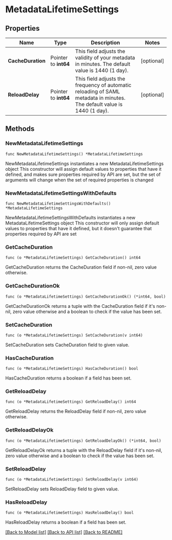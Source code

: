 # MetadataLifetimeSettings

## Properties

Name | Type | Description | Notes
------------ | ------------- | ------------- | -------------
**CacheDuration** | Pointer to **int64** | This field adjusts the validity of your metadata in minutes. The default value is 1440 (1 day). | [optional] 
**ReloadDelay** | Pointer to **int64** | This field adjusts the frequency of automatic reloading of SAML metadata in minutes. The default value is 1440 (1 day). | [optional] 

## Methods

### NewMetadataLifetimeSettings

`func NewMetadataLifetimeSettings() *MetadataLifetimeSettings`

NewMetadataLifetimeSettings instantiates a new MetadataLifetimeSettings object
This constructor will assign default values to properties that have it defined,
and makes sure properties required by API are set, but the set of arguments
will change when the set of required properties is changed

### NewMetadataLifetimeSettingsWithDefaults

`func NewMetadataLifetimeSettingsWithDefaults() *MetadataLifetimeSettings`

NewMetadataLifetimeSettingsWithDefaults instantiates a new MetadataLifetimeSettings object
This constructor will only assign default values to properties that have it defined,
but it doesn't guarantee that properties required by API are set

### GetCacheDuration

`func (o *MetadataLifetimeSettings) GetCacheDuration() int64`

GetCacheDuration returns the CacheDuration field if non-nil, zero value otherwise.

### GetCacheDurationOk

`func (o *MetadataLifetimeSettings) GetCacheDurationOk() (*int64, bool)`

GetCacheDurationOk returns a tuple with the CacheDuration field if it's non-nil, zero value otherwise
and a boolean to check if the value has been set.

### SetCacheDuration

`func (o *MetadataLifetimeSettings) SetCacheDuration(v int64)`

SetCacheDuration sets CacheDuration field to given value.

### HasCacheDuration

`func (o *MetadataLifetimeSettings) HasCacheDuration() bool`

HasCacheDuration returns a boolean if a field has been set.

### GetReloadDelay

`func (o *MetadataLifetimeSettings) GetReloadDelay() int64`

GetReloadDelay returns the ReloadDelay field if non-nil, zero value otherwise.

### GetReloadDelayOk

`func (o *MetadataLifetimeSettings) GetReloadDelayOk() (*int64, bool)`

GetReloadDelayOk returns a tuple with the ReloadDelay field if it's non-nil, zero value otherwise
and a boolean to check if the value has been set.

### SetReloadDelay

`func (o *MetadataLifetimeSettings) SetReloadDelay(v int64)`

SetReloadDelay sets ReloadDelay field to given value.

### HasReloadDelay

`func (o *MetadataLifetimeSettings) HasReloadDelay() bool`

HasReloadDelay returns a boolean if a field has been set.


[[Back to Model list]](../README.md#documentation-for-models) [[Back to API list]](../README.md#documentation-for-api-endpoints) [[Back to README]](../README.md)



